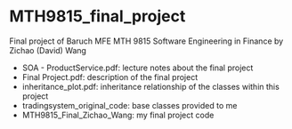# MTH9815_final_project
 Final project of Baruch MFE MTH 9815 Software Engineering in Finance by Zichao (David) Wang

- SOA - ProductService.pdf: lecture notes about the final project
- Final Project.pdf: description of the final project
- inheritance_plot.pdf: inheritance relationship of the classes within this project
- tradingsystem_original_code: base classes provided to me
- MTH9815_Final_Zichao_Wang: my final project code
